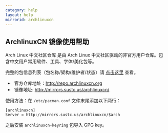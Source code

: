 ```yaml
---
category: help
layout: help
mirrorid: archlinuxcn
---
```


## ArchlinuxCN 镜像使用帮助

Arch Linux 中文社区仓库 是由 Arch Linux
中文社区驱动的非官方用户仓库。包含中文用户常用软件、工具、字体/美化包等。

完整的包信息列表（包名称/架构/维护者/状态）请
[点击这里](https://github.com/archlinuxcn/repo) 查看。

*  官方仓库地址：<http://repo.archlinuxcn.org>
*  镜像地址: <http://mirrors.sustc.us/archlinuxcn/>

使用方法：在 `/etc/pacman.conf` 文件末尾添加以下两行：

```
[archlinuxcn]
Server = http://mirrors.sustc.us/archlinuxcn/$arch
```

之后安装 `archlinuxcn-keyring` 包导入 GPG key。
